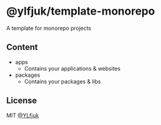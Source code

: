 # @ylfjuk/template-monorepo

A template for monorepo projects

## Content

- apps
  - Contains your applications & websites
- packages
  - Contains your packages & libs

## License

MIT [@YLfjuk](https://github.com/YLfjuk)
